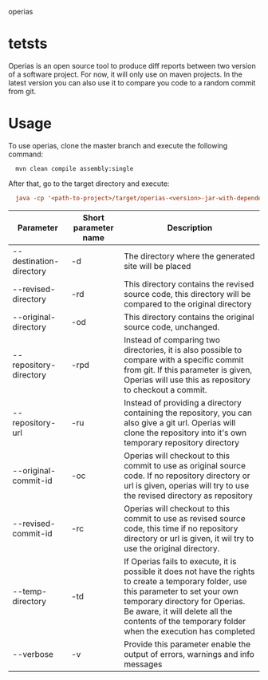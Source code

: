 operias

tetsts
=======

Operias is an open source tool to produce diff reports between two version of a software project. For now, it will only use on maven projects. In the latest version you can also use it to compare you code to a random commit from git.


Usage
=======

To use operias, clone the master branch and execute the following command:
```
  mvn clean compile assembly:single
```
After that, go to the target directory and execute:
```ini
  java -cp '<path-to-project>/target/operias-<version>-jar-with-dependencies.jar' operias.Main [--destination-directory dir] [--revised-directory dir] [--original-directory dir] [--repository-directory dir] [--repository-url url] [--original-commit-id commit-id] [--revised-commit-id commit-id] [--temp-directory dir] [--verbose]
```

Parameter | Short parameter name | Description | 
----------|----------|-----------|
--destination-directory | -d | The directory where the generated site will be placed
--revised-directory | -rd | This directory contains the revised source code, this directory will be compared to the original directory
--original-directory | -od | This directory contains the original source code, unchanged.
--repository-directory | -rpd | Instead of comparing two directories, it is also possible to compare with a specific commit from git. If this parameter is given, Operias will use this as repository to checkout a commit.
--repository-url | -ru | Instead of providing a directory containing the repository, you can also give a git url. Operias will clone the repository into it's own temporary repository directory
--original-commit-id | -oc | Operias will checkout to this commit to use as original source code. If no repository directory or url is given, operias will try to use the revised directory as repository
--revised-commit-id | -rc | Operias will checkout to this commit to use as revised source code, this time if no repository directory or url is given, it wil try to use the original directory.
--temp-directory | -td | If Operias fails to execute, it is possible it does not have the rights to create a temporary folder, use this parameter to set your own temporary directory for Operias. Be aware, it will delete all the contents of the temporary folder when the execution has completed
--verbose | -v | Provide this parameter enable the output of errors, warnings and info messages


